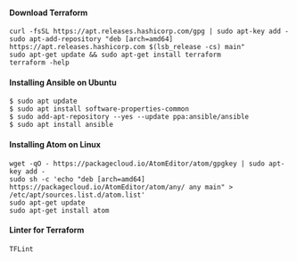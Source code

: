 #### Download Terraform

```
curl -fsSL https://apt.releases.hashicorp.com/gpg | sudo apt-key add -
sudo apt-add-repository "deb [arch=amd64] https://apt.releases.hashicorp.com $(lsb_release -cs) main"
sudo apt-get update && sudo apt-get install terraform
terraform -help
```

#### Installing Ansible on Ubuntu

```
$ sudo apt update
$ sudo apt install software-properties-common
$ sudo add-apt-repository --yes --update ppa:ansible/ansible
$ sudo apt install ansible
```

#### Installing Atom on Linux

```
wget -qO - https://packagecloud.io/AtomEditor/atom/gpgkey | sudo apt-key add -
sudo sh -c 'echo "deb [arch=amd64] https://packagecloud.io/AtomEditor/atom/any/ any main" > /etc/apt/sources.list.d/atom.list'
sudo apt-get update
sudo apt-get install atom
```

#### Linter for Terraform

```
TFLint
```
